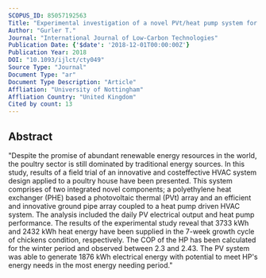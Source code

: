 ```yaml
---
SCOPUS_ID: 85057192563
Title: "Experimental investigation of a novel PVt/heat pump system for energy-efficient poultry houses"
Author: "Gurler T."
Journal: "International Journal of Low-Carbon Technologies"
Publication Date: {'$date': '2018-12-01T00:00:00Z'}
Publication Year: 2018
DOI: "10.1093/ijlct/cty049"
Source Type: "Journal"
Document Type: "ar"
Document Type Description: "Article"
Affliation: "University of Nottingham"
Affliation Country: "United Kingdom"
Cited by count: 13
---
```


## Abstract
"Despite the promise of abundant renewable energy resources in the world, the poultry sector is still dominated by traditional energy sources. In this study, results of a field trial of an innovative and costeffective HVAC system design applied to a poultry house have been presented. This system comprises of two integrated novel components; a polyethylene heat exchanger (PHE) based a photovoltaic thermal (PVt) array and an efficient and innovative ground pipe array coupled to a heat pump driven HVAC system. The analysis included the daily PV electrical output and heat pump performance. The results of the experimental study reveal that 3733 kWh and 2432 kWh heat energy have been supplied in the 7-week growth cycle of chickens condition, respectively. The COP of the HP has been calculated for the winter period and observed between 2.3 and 2.43. The PV system was able to generate 1876 kWh electrical energy with potential to meet HP's energy needs in the most energy needing period."
